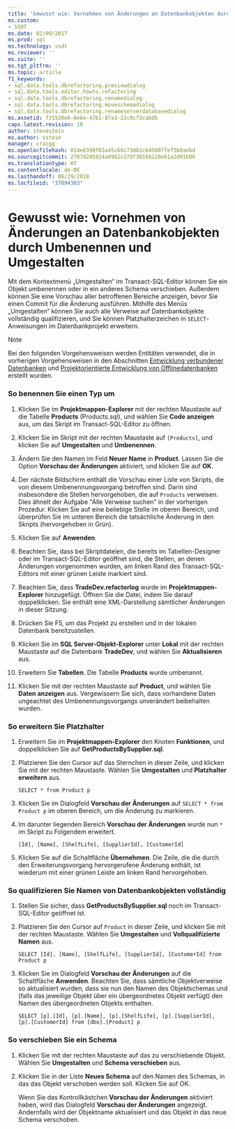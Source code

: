 ```yaml
---
title: 'Gewusst wie: Vornehmen von Änderungen an Datenbankobjekten durch Umbenennen und Refactoring | Microsoft-Dokumentation'
ms.custom:
- SSDT
ms.date: 02/09/2017
ms.prod: sql
ms.technology: ssdt
ms.reviewer: ''
ms.suite: ''
ms.tgt_pltfrm: ''
ms.topic: article
f1_keywords:
- sql.data.tools.dbrefactoring.previewdialog
- sql.data.tools.editor.howto.refactoring
- sql.data.tools.dbrefactoring.renamedialog
- sql.data.tools.dbrefactoring.moveschemadialog
- sql.data.tools.dbrefactoring.renameserverdatabasedialog
ms.assetid: f35520e6-8e6e-47b1-87a3-22c0cf2cabdb
caps.latest.revision: 18
author: stevestein
ms.author: sstein
manager: craigg
ms.openlocfilehash: 014e6399f63a45c60c73db1cb45007fef5b8aebd
ms.sourcegitcommit: 2f07d285824a8982c279f3816b220e61a2d91b06
ms.translationtype: HT
ms.contentlocale: de-DE
ms.lasthandoff: 06/29/2018
ms.locfileid: "37094303"
---
```

# <a name="how-to-use-rename-and-refactoring-to-make-changes-to-your-database-objects"></a>Gewusst wie: Vornehmen von Änderungen an Datenbankobjekten durch Umbenennen und Umgestalten
Mit dem Kontextmenü „Umgestalten“ im Transact\-SQL-Editor können Sie ein Objekt umbenennen oder in ein anderes Schema verschieben. Außerdem können Sie eine Vorschau aller betroffenen Bereiche anzeigen, bevor Sie einen Commit für die Änderung ausführen. Mithilfe des Menüs „Umgestalten“ können Sie auch alle Verweise auf Datenbankobjekte vollständig qualifizieren, und Sie können Platzhalterzeichen in `SELECT`-Anweisungen im Datenbankprojekt erweitern.  
  
> [!NOTE]  
> Bei den folgenden Vorgehensweisen werden Entitäten verwendet, die in vorherigen Vorgehensweisen in den Abschnitten [Entwicklung verbundener Datenbanken](../ssdt/connected-database-development.md) und [Projektorientierte Entwicklung von Offlinedatenbanken](../ssdt/project-oriented-offline-database-development.md) erstellt wurden.  
  
### <a name="to-rename-a-type"></a>So benennen Sie einen Typ um  
  
1.  Klicken Sie im **Projektmappen-Explorer** mit der rechten Maustaste auf die Tabelle **Products** (Products.sql), und wählen Sie **Code anzeigen** aus, um das Skript im Transact\-SQL-Editor zu öffnen.  
  
2.  Klicken Sie im Skript mit der rechten Maustaste auf `[Products]`, und klicken Sie auf **Umgestalten** und **Umbenennen**.  
  
3.  Ändern Sie den Namen im Feld **Neuer Name** in **Product**. Lassen Sie die Option **Vorschau der Änderungen** aktiviert, und klicken Sie auf **OK**.  
  
4.  Der nächste Bildschirm enthält die Vorschau einer Liste von Skripts, die von diesem Umbenennungsvorgang betroffen sind. Darin sind insbesondere die Stellen hervorgehoben, die auf `Products` verweisen. Dies ähnelt der Aufgabe "Alle Verweise suchen" in der vorherigen Prozedur. Klicken Sie auf eine beliebige Stelle im oberen Bereich, und überprüfen Sie im unteren Bereich die tatsächliche Änderung in den Skripts (hervorgehoben in Grün).  
  
5.  Klicken Sie auf **Anwenden**.  
  
6.  Beachten Sie, dass bei Skriptdateien, die bereits im Tabellen-Designer oder im Transact\-SQL-Editor geöffnet sind, die Stellen, an denen Änderungen vorgenommen wurden, am linken Rand des Transact\-SQL-Editors mit einer grünen Leiste markiert sind.  
  
7.  Beachten Sie, dass **TradeDev.refactorlog** wurde im **Projektmappen-Explorer** hinzugefügt. Öffnen Sie die Datei, indem Sie darauf doppelklicken. Sie enthält eine XML-Darstellung sämtlicher Änderungen in dieser Sitzung.  
  
8.  Drücken Sie F5, um das Projekt zu erstellen und in der lokalen Datenbank bereitzustellen.  
  
9. Klicken Sie im **SQL Server-Objekt-Explorer** unter **Lokal** mit der rechten Maustaste auf die Datenbank **TradeDev**, und wählen Sie **Aktualisieren** aus.  
  
10. Erweitern Sie **Tabellen**. Die Tabelle **Products** wurde umbenannt.  
  
11. Klicken Sie mit der rechten Maustaste auf **Product**, und wählen Sie **Daten anzeigen** aus. Vergewissern Sie sich, dass vorhandene Daten ungeachtet des Umbenennungsvorgangs unverändert beibehalten wurden.  
  
### <a name="to-expand-wildcards"></a>So erweitern Sie Platzhalter  
  
1.  Erweitern Sie im **Projektmappen-Explorer** den Knoten **Funktionen**, und doppelklicken Sie auf **GetProductsBySupplier.sql**.  
  
2.  Platzieren Sie den Cursor auf das Sternchen in dieser Zeile, und klicken Sie mit der rechten Maustaste. Wählen Sie **Umgestalten** und **Platzhalter erweitern** aus.  
  
    ```  
    SELECT * from Product p  
    ```  
  
3.  Klicken Sie im Dialogfeld **Vorschau der Änderungen** auf `SELECT * from Product p` im oberen Bereich, um die Änderung zu markieren.  
  
4.  Im darunter liegenden Bereich **Vorschau der Änderungen** wurde nun `*` im Skript zu Folgendem erweitert.  
  
    ```  
    [Id], [Name], [ShelfLife], [SupplierId], [CustomerId]  
    ```  
  
5.  Klicken Sie auf die Schaltfläche **Übernehmen**.  Die Zeile, die die durch den Erweiterungsvorgang hervorgerufene Änderung enthält, ist wiederum mit einer grünen Leiste am linken Rand hervorgehoben.  
  
### <a name="to-fully-qualify-database-object-names"></a>So qualifizieren Sie Namen von Datenbankobjekten vollständig  
  
1.  Stellen Sie sicher, dass **GetProductsBySupplier.sql** noch im Transact\-SQL-Editor geöffnet ist.  
  
2.  Platzieren Sie den Cursor auf `Product` in dieser Zeile, und klicken Sie mit der rechten Maustaste. Wählen Sie **Umgestalten** und **Vollqualifizierte Namen** aus.  
  
    ```  
    SELECT [Id], [Name], [ShelfLife], [SupplierId], [CustomerId] from Product p  
    ```  
  
3.  Klicken Sie im Dialogfeld **Vorschau der Änderungen** auf die Schaltfläche **Anwenden**.  Beachten Sie, dass sämtliche Objektverweise so aktualisiert wurden, dass sie nun den Namen des Objektschemas und (falls das jeweilige Objekt über ein übergeordnetes Objekt verfügt) den Namen des übergeordneten Objekts enthalten.  
  
    ```  
    SELECT [p].[Id], [p].[Name], [p].[ShelfLife], [p].[SupplierId], [p].[CustomerId] from [dbo].[Product] p  
    ```  
  
### <a name="to-move-schema"></a>So verschieben Sie ein Schema  
  
1.  Klicken Sie mit der rechten Maustaste auf das zu verschiebende Objekt. Wählen Sie **Umgestalten** und **Schema verschieben** aus.  
  
2.  Klicken Sie in der Liste **Neues Schema** auf den Namen des Schemas, in das das Objekt verschoben werden soll. Klicken Sie auf OK.  
  
    Wenn Sie das Kontrollkästchen **Vorschau der Änderungen** aktiviert haben, wird das Dialogfeld **Vorschau der Änderungen** angezeigt. Andernfalls wird der Objektname aktualisiert und das Objekt in das neue Schema verschoben.  
  

